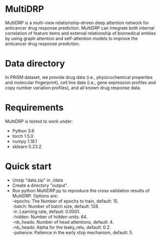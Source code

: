 # MultiDRP
MultiDRP is a multi-view relationship-driven deep attention network for anticancer drug response prediction. MultiDRP can integrate both internal correlation of feature items and external relationship of biomedical entities by using graph attention and self-attention models to improve the anticancer drug response prediction.

# Data directory
In PRISM dataset, we provide drug data (i.e., physicochemical properties and molecular fingerprint), cell line data (i.e., gene expression profiles and copy number variation profiles), and all known drug response data.

# Requirements
MultiDRP is tested to work under:
* Python 3.6
* torch 1.5.0
* numpy 1.19.1
* sklearn 0.23.2

# Quick start
* Unzip "data.zip" in ./data
* Create a directory "output".  
* Run python MultiDRP.py to reproduce the cross validation results of MultiDRP. Options are:  
-epochs: The Number of epochs to train, default: 15.  
-batch: Number of batch size, default: 128.  
-lr: Learning rate, default: 0.0001.  
-hidden: Number of hidden units: 64.  
-nb_heads: Number of head attentions, default: 4.  
-nb_heads: Alpha for the leaky_relu, default: 0.2.  
-patience: Patience in the early stop mechanism, default: 5.  
